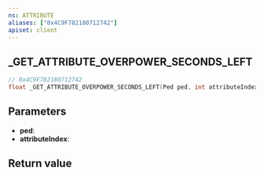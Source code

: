 ```yaml
---
ns: ATTRIBUTE
aliases: ["0x4C9F782180712742"]
apiset: client
---
```

## _GET_ATTRIBUTE_OVERPOWER_SECONDS_LEFT

```c
// 0x4C9F782180712742
float _GET_ATTRIBUTE_OVERPOWER_SECONDS_LEFT(Ped ped, int attributeIndex);
```


## Parameters
* **ped**:
* **attributeIndex**:

## Return value